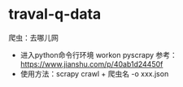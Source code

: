 # traval-q-data
爬虫：去哪儿网

+ 进入python命令行环境 workon pyscrapy 参考：https://www.jianshu.com/p/40ab1d24450f
+ 使用方法：scrapy crawl + 爬虫名 -o xxx.json

